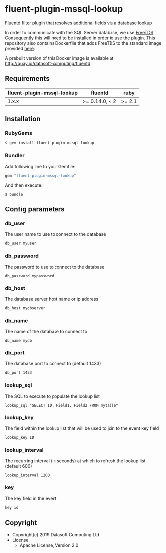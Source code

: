 # fluent-plugin-mssql-lookup

[Fluentd](https://fluentd.org/) filter plugin that resolves additional fields via a database lookup

In order to communicate with the SQL Server database, we use [FreeTDS](https://www.freetds.org/).  Consequently this will need to be installed in order to use the plugin.  This repository also contains Dockerfile that adds FreeTDS to the standard image provided [here](https://github.com/kubernetes/kubernetes/tree/master/cluster/addons/fluentd-elasticsearch/fluentd-es-image).

A prebuilt version of this Docker image is available at http://quay.io/datasoft-computing/fluentd

## Requirements

| fluent-plugin-mssql-lookup | fluentd         | ruby   |
| -------------------------- | --------------- | ------ |
| 1.x.x                      | >= 0.14.0, < 2  | >= 2.1 |

## Installation

### RubyGems

```
$ gem install fluent-plugin-mssql-lookup
```

### Bundler

Add following line to your Gemfile:

```ruby
gem "fluent-plugin-mssql-lookup"
```

And then execute:

```
$ bundle
```

## Config parameters

### db_user

The user name to use to connect to the database

```
db_user myuser
```

### db_password

The password to use to connect to the database

```
db_password mypassword
```

### db_host

The database server host name or ip address
```
db_host mydbserver
```

### db_name

The name of the database to connect to
```
db_name mydb
```

### db_port

The database port to connect to (default 1433)
```
db_port 1433
```

### lookup_sql

The SQL to execute to populate the lookup list
```
lookup_sql "SELECT ID, Field1, Field2 FROM mytable"
```

### lookup_key

The field within the lookup list that will be used to join to the event key field
```
lookup_key ID
```

### lookup_interval

The recurring interval (in seconds) at which to refresh the lookup list (default 600)
```
lookup_interval 1200
```

### key

The key field in the event
```
key id
```


## Copyright

* Copyright(c) 2019 Datasoft Computing Ltd
* License
  * Apache License, Version 2.0
